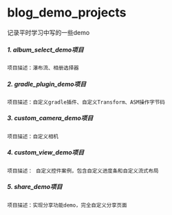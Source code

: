 # blog_demo_projects
记录平时学习中写的一些demo

##### 1. album_select_demo项目
```
项目描述：瀑布流、相册选择器
```

##### 2. gradle_plugin_demo项目
```
项目描述：自定义gradle插件、自定义Transform、ASM操作字节码
```

##### 3. custom_camera_demo项目
```
项目描述：自定义相机
```

##### 4. custom_view_demo项目
```
项目描述： 自定义控件案例，包含自定义进度条和自定义流式布局
```   

##### 5. share_demo项目
```
项目描述：实现分享功能demo，完全自定义分享页面
```

